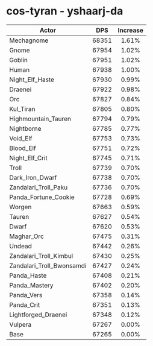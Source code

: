 # cos-tyran - yshaarj-da
| Actor | DPS | Increase |
|---|:---:|:---:|
|Mechagnome|68351|1.61%|
|Gnome|67954|1.02%|
|Goblin|67951|1.02%|
|Human|67938|1.00%|
|Night_Elf_Haste|67930|0.99%|
|Draenei|67922|0.98%|
|Orc|67827|0.84%|
|Kul_Tiran|67805|0.80%|
|Highmountain_Tauren|67794|0.79%|
|Nightborne|67785|0.77%|
|Void_Elf|67753|0.73%|
|Blood_Elf|67751|0.72%|
|Night_Elf_Crit|67745|0.71%|
|Troll|67739|0.70%|
|Dark_Iron_Dwarf|67738|0.70%|
|Zandalari_Troll_Paku|67736|0.70%|
|Panda_Fortune_Cookie|67728|0.69%|
|Worgen|67663|0.59%|
|Tauren|67627|0.54%|
|Dwarf|67620|0.53%|
|Maghar_Orc|67475|0.31%|
|Undead|67442|0.26%|
|Zandalari_Troll_Kimbul|67430|0.25%|
|Zandalari_Troll_Bwonsamdi|67427|0.24%|
|Panda_Haste|67408|0.21%|
|Panda_Mastery|67402|0.20%|
|Panda_Vers|67358|0.14%|
|Panda_Crit|67351|0.13%|
|Lightforged_Draenei|67348|0.12%|
|Vulpera|67267|0.00%|
|Base|67265|0.00%|
